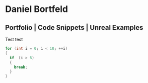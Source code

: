 # Daniel Bortfeld
## Portfolio | Code Snippets | Unreal Examples

Test test

```c++
for (int i = 0; i < 10; ++i)
{
  if  (i > 6)
  {
    break;
  }
}
```
